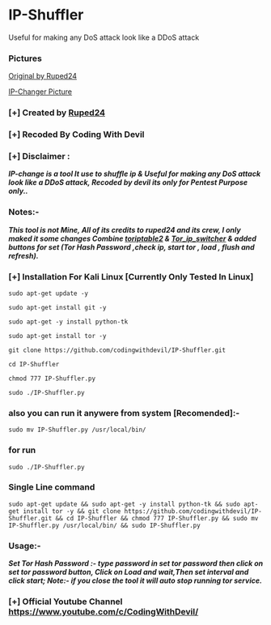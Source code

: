 # IP-Shuffler
Useful for making any DoS attack look like a DDoS attack

### Pictures

[Original by Ruped24](https://drive.google.com/file/d/1bDm5B0HlMammlxZEhAFyGYbItqhZkMX2/view)

[IP-Changer Picture](https://drive.google.com/file/d/1Rcxwk4tQbIFZYLVCY2d9DH2hQLczkGYa/view)

### [+] Created by  [Ruped24](https://github.com/ruped24/) 

### [+] Recoded By Coding With Devil

### [+] Disclaimer :
***IP-change is a tool It use to shuffle ip & Useful for making any DoS attack look like a DDoS attack, Recoded by devil its only for Pentest Purpose only..***

### Notes:- 
***This tool is not Mine, All of its credits to ruped24 and its crew, I only maked it some changes 
    Combine [toriptable2](https://github.com/ruped24/toriptables2.git) & [Tor_ip_switcher](https://github.com/ruped24/tor_ip_switcher.git) & added buttons for set (Tor Hash Password ,check ip, 
    start tor , load , flush and refresh).***


### [+] Installation For Kali Linux [Currently Only Tested In Linux]

```sudo apt-get update -y```

```sudo apt-get install git -y```

```sudo apt-get -y install python-tk```

```sudo apt-get install tor -y```

```git clone https://github.com/codingwithdevil/IP-Shuffler.git```

```cd IP-Shuffler```

```chmod 777 IP-Shuffler.py```

```sudo ./IP-Shuffler.py```

### also you can run it anywere from system [Recomended]:-

```sudo mv IP-Shuffler.py /usr/local/bin/ ```

### for run 

```sudo ./IP-Shuffler.py```

### Single Line command

```sudo apt-get update && sudo apt-get -y install python-tk && sudo apt-get install tor -y && git clone https://github.com/codingwithdevil/IP-Shuffler.git && cd IP-Shuffler && chmod 777 IP-Shuffler.py && sudo mv IP-Shuffler.py /usr/local/bin/ && sudo IP-Shuffler.py```


### Usage:-
***Set Tor Hash Password :- type password in set tor password then click on set tor password button, Click on Load and wait,Then set interval and click start; Note:- if you close the tool it will auto stop running tor service.*** 

### [+] Official Youtube Channel https://www.youtube.com/c/CodingWithDevil/
